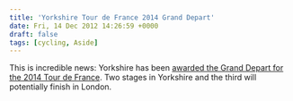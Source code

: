 ```yaml
---
title: 'Yorkshire Tour de France 2014 Grand Depart'
date: Fri, 14 Dec 2012 14:26:59 +0000
draft: false
tags: [cycling, Aside]
---
```


This is incredible news: Yorkshire has been [awarded the Grand Depart for the 2014 Tour de France](http://www.bbc.co.uk/sport/0/cycling/20724621). Two stages in Yorkshire and the third will potentially finish in London.
